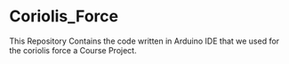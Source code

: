 # Coriolis_Force

This Repository Contains the code written in Arduino IDE that we used for the coriolis force a Course Project.
